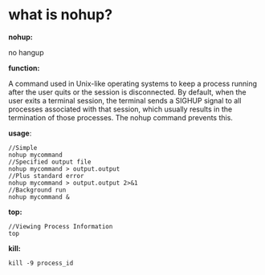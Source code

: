 # what is nohup?

**nohup:**

no hangup

**function:**

A command used in Unix-like operating systems to keep a process running after the user quits or the session is disconnected. By default, when the user exits a terminal session, the terminal sends a SIGHUP signal to all processes associated with that session, which usually results in the termination of those processes. The nohup command prevents this.

**usage**:

```
//Simple
nohup mycommand
//Specified output file
nohup mycommand > output.output
//Plus standard error
nohup mycommand > output.output 2>&1
//Background run
nohup mycommand &
```

**top:**

```
//Viewing Process Information
top
```

**kill:**

```
kill -9 process_id
```
